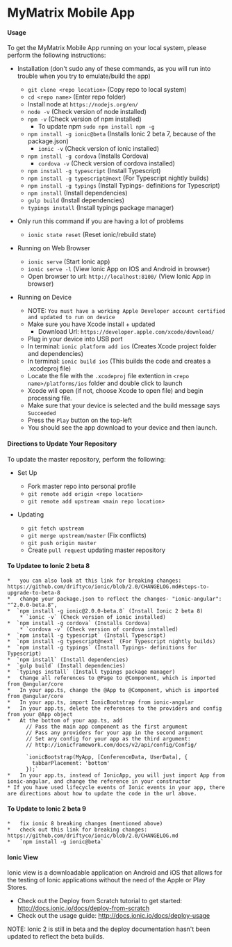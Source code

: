 # MyMatrix Mobile App
#### Usage
To get the MyMatrix Mobile App running on your local system, please perform the following instructions:
* Installation (don't sudo any of these commands, as you will run into trouble when you try to emulate/build the app)
    * `git clone <repo location>` (Copy repo to local system)
    *  `cd <repo name>` (Enter repo folder)
    *  Install node at `https://nodejs.org/en/`
    *  `node -v` (Check version of node installed)
    *  `npm -v` (Check version of npm installed)
        *  To update npm `sudo npm install npm -g`
    *  `npm install -g ionic@beta` (Installs Ionic 2 beta 7, because of the package.json)
        * `ionic -v` (Check version of ionic installed)
    *  `npm install -g cordova` (Installs Cordova)
        * `cordova -v` (Check version of cordova installed)
    *  `npm install -g typescript` (Install Typescript)
    *  `npm install -g typescript@next` (For Typescript nightly builds)
    *  `npm install -g typings` (Install Typings- definitions for Typescript)
    *  `npm install` (Install dependencies)
    *  `gulp build` (Install dependencies)
    *  `typings install` (Install typings package manager)

* Only run this command if you are having a lot of problems
    *  `ionic state reset` (Reset ionic/rebuild state)

* Running on Web Browser
    * `ionic serve` (Start Ionic app)
    * `ionic serve -l` (View Ionic App on IOS and Android in browser)
    * Open browser to url: `http://localhost:8100/` (View Ionic App in browser)

* Running on Device
    * NOTE: `You must have a working Apple Developer account certified and updated to run on device`
    * Make sure you have Xcode install + updated
        * Download Url: `https://developer.apple.com/xcode/download/`
    * Plug in your device into USB port
    *  In terminal: `ionic platform add ios` (Creates Xcode project folder and dependencies)
    *  In terminal: `ionic build ios` (This builds the code and creates a .xcodeproj file)
    * Locate the file with the `.xcodeproj` file extention in `<repo name>/platforms/ios` folder and double click to launch
    * Xcode will open (if not, choose Xcode to open file) and begin processing file.
    * Make sure that your device is selected and the build message says `Succeeded`
    * Press the `Play` button on the top-left
    * You should see the app download to your device and then launch.


#### Directions to Update Your Repository
To update the master repository, perform the following:

* Set Up
  * Fork master repo into personal profile
  * `git remote add origin <repo location>`
  * `git remote add upstream <main repo location>`

* Updating
  * `git fetch upstream`
  * `git merge upstream/master` (Fix conflicts)
  * `git push origin master`
  * Create `pull request` updating master repository


#### To Updatee to Ionic 2 beta 8
    *   you can also look at this link for breaking changes: https://github.com/driftyco/ionic/blob/2.0/CHANGELOG.md#steps-to-upgrade-to-beta-8
    *   change your package.json to reflect the changes- "ionic-angular": "^2.0.0-beta.8",
    *  `npm install -g ionic@2.0.0-beta.8` (Install Ionic 2 beta 8)
        * `ionic -v` (Check version of ionic installed)
    *  `npm install -g cordova` (Installs Cordova)
        * `cordova -v` (Check version of cordova installed)
    *  `npm install -g typescript` (Install Typescript)
    *  `npm install -g typescript@next` (For Typescript nightly builds)
    *  `npm install -g typings` (Install Typings- definitions for Typescript)
    *  `npm install` (Install dependencies)
    *  `gulp build` (Install dependencies)
    *  `typings install` (Install typings package manager)
    *   Change all references to @Page to @Component, which is imported from @angular/core
    *   In your app.ts, change the @App to @Component, which is imported from @angular/core
    *   In your app.ts, import IonicBootstrap from ionic-angular
    *   In your app.ts, delete the references to the providers and config from your @App object
    *   At the bottom of your app.ts, add 
          // Pass the main app component as the first argument
          // Pass any providers for your app in the second argument
          // Set any config for your app as the third argument:
          // http://ionicframework.com/docs/v2/api/config/Config/

          `ionicBootstrap(MyApp, [ConferenceData, UserData], {
            tabbarPlacement: 'bottom'
          });`
    *   In your app.ts, instead of IonicApp, you will just import App from ionic-angular, and change the reference in your constructor
    * If you have used lifecycle events of Ionic events in your app, there are directions about how to update the code in the url above.


#### To Update to Ionic 2 beta 9
    *   fix ionic 8 breaking changes (mentioned above)
    *   check out this link for breaking changes: https://github.com/driftyco/ionic/blob/2.0/CHANGELOG.md
    *   `npm install -g ionic@beta`


#### Ionic View
Ionic view is a downloadable application on Android and iOS that allows for the testing of Ionic applications without the need of the Apple or Play Stores.

* Check out the Deploy from Scratch tutorial to get started: http://docs.ionic.io/docs/deploy-from-scratch
* Check out the usage guide: http://docs.ionic.io/docs/deploy-usage

NOTE: Ionic 2 is still in beta and the deploy documentation hasn't been updated to reflect the beta builds.